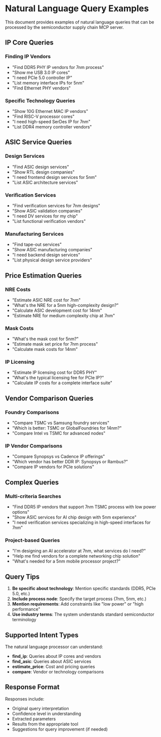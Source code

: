 # Natural Language Query Examples

This document provides examples of natural language queries that can be processed by the semiconductor supply chain MCP server.

## IP Core Queries

### Finding IP Vendors
- "Find DDR5 PHY IP vendors for 7nm process"
- "Show me USB 3.0 IP cores"
- "I need PCIe 5.0 controller IP"
- "List memory interface IPs for 5nm"
- "Find Ethernet PHY vendors"

### Specific Technology Queries
- "Show 10G Ethernet MAC IP vendors"
- "Find RISC-V processor cores"
- "I need high-speed SerDes IP for 7nm"
- "List DDR4 memory controller vendors"

## ASIC Service Queries

### Design Services
- "Find ASIC design services"
- "Show RTL design companies"
- "I need frontend design services for 5nm"
- "List ASIC architecture services"

### Verification Services
- "Find verification services for 7nm designs"
- "Show ASIC validation companies"
- "I need DV services for my chip"
- "List functional verification vendors"

### Manufacturing Services
- "Find tape-out services"
- "Show ASIC manufacturing companies"
- "I need backend design services"
- "List physical design service providers"

## Price Estimation Queries

### NRE Costs
- "Estimate ASIC NRE cost for 7nm"
- "What's the NRE for a 5nm high-complexity design?"
- "Calculate ASIC development cost for 14nm"
- "Estimate NRE for medium complexity chip at 7nm"

### Mask Costs
- "What's the mask cost for 5nm?"
- "Estimate mask set price for 7nm process"
- "Calculate mask costs for 14nm"

### IP Licensing
- "Estimate IP licensing cost for DDR5 PHY"
- "What's the typical licensing fee for PCIe IP?"
- "Calculate IP costs for a complete interface suite"

## Vendor Comparison Queries

### Foundry Comparisons
- "Compare TSMC vs Samsung foundry services"
- "Which is better: TSMC or GlobalFoundries for 14nm?"
- "Compare Intel vs TSMC for advanced nodes"

### IP Vendor Comparisons
- "Compare Synopsys vs Cadence IP offerings"
- "Which vendor has better DDR IP: Synopsys or Rambus?"
- "Compare IP vendors for PCIe solutions"

## Complex Queries

### Multi-criteria Searches
- "Find DDR5 IP vendors that support 7nm TSMC process with low power options"
- "Show ASIC services for AI chip design with 5nm experience"
- "I need verification services specializing in high-speed interfaces for 7nm"

### Project-based Queries
- "I'm designing an AI accelerator at 7nm, what services do I need?"
- "Help me find vendors for a complete networking chip solution"
- "What's needed for a 5nm mobile processor project?"

## Query Tips

1. **Be specific about technology**: Mention specific standards (DDR5, PCIe 5.0, etc.)
2. **Include process node**: Specify the target process (7nm, 5nm, etc.)
3. **Mention requirements**: Add constraints like "low power" or "high performance"
4. **Use industry terms**: The system understands standard semiconductor terminology

## Supported Intent Types

The natural language processor can understand:
- **find_ip**: Queries about IP cores and vendors
- **find_asic**: Queries about ASIC services
- **estimate_price**: Cost and pricing queries
- **compare**: Vendor or technology comparisons

## Response Format

Responses include:
- Original query interpretation
- Confidence level in understanding
- Extracted parameters
- Results from the appropriate tool
- Suggestions for query improvement (if needed)